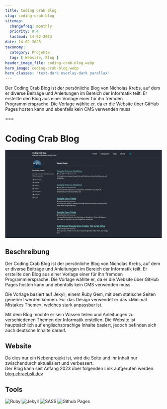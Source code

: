 ```yaml
---
title: Coding Crab Blog
slug: coding-crab-blog
sitemap:
  changefreq: monthly
  priority: 0.4
  lastmod: 14-02-2023
date: 14-02-2023
taxonomy:
  category: Projekte
  tag: [ Website, Blog ]
header_image_file: coding-crab-blog.webp
hero_image: coding-crab-blog.webp
hero_classes: 'text-dark overlay-dark parallax'
---
```


Der Coding Crab Blog ist der persönliche Blog von Nicholas Krebs, auf dem er diverse Beiträge und Anleitungen im Bereich der Informatik teilt. Er erstellte den Blog aus einer Vorlage einer für ihn fremden Programmiersprache. Die Vorlage wählte er, da er die Website über GitHub Pages hosten kann und ebenfalls kein CMS verwenden muss.

===

# Coding Crab Blog

![Coding Crab Blog](coding-crab-blog.webp?lightbox&resize=600)

## Beschreibung

Der Coding Crab Blog ist der persönliche Blog von Nicholas Krebs, auf dem er diverse Beiträge und Anleitungen im Bereich der Informatik teilt. Er erstellte den Blog aus einer Vorlage einer für ihn fremden Programmiersprache. Die Vorlage wählte er, da er die Website über GitHub Pages hosten kann und ebenfalls kein CMS verwenden muss.

Die Vorlage basiert auf Jekyll, einem Ruby Gem, mit dem statische Seiten generiert werden können. Für das Design verwendet er das «Minimal Mistakes Theme», welches stark anpassbar ist.

Mit dem Blog möchte er sein Wissen teilen und Anleitungen zu verschiedenen Themen der Informatik erstellen. Die Website ist hauptsächlich auf englischsprachige Inhalte basiert, jedoch befinden sich auch deutsche Inhalte darauf.

## Website
Da dies nur ein Nebenprojekt ist, wird die Seite und ihr Inhalt nur zwischendurch aktualisiert und verbessert.  
Der Blog kann seit Anfang 2023 über folgenden Link aufgerufen werden: [blog.chraebsli.dev](https://blog.chraebsli.dev)

## Tools
![Ruby](https://img.shields.io/badge/Ruby-black?style=for-the-badge&amp;logo=Ruby)
![Jekyll](https://img.shields.io/badge/Jekyll-black?style=for-the-badge&amp;logo=Jekyll)
![SASS](https://img.shields.io/badge/SASS-black?style=for-the-badge&amp;logo=SASS)
![Github Pages](https://img.shields.io/badge/Github%20Pages-black?style=for-the-badge&amp;logo=Github%20Pages)
